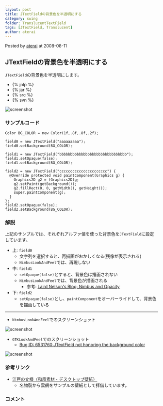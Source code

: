 ```yaml
---
layout: post
title: JTextFieldの背景色を半透明にする
category: swing
folder: TranslucentTextField
tags: [JTextField, Translucent]
author: aterai
---
```


Posted by [aterai](http://terai.xrea.jp/aterai.html) at 2008-08-11

## JTextFieldの背景色を半透明にする
`JTextField`の背景色を半透明にします。

- {% jnlp %}
- {% jar %}
- {% src %}
- {% svn %}

<!-- dummy comment line for breaking list -->

![screenshot](http://lh5.ggpht.com/_9Z4BYR88imo/TQTV03Q10yI/AAAAAAAAAoQ/xH8xmeARg4k/s800/TranslucentTextField.png)

### サンプルコード
<pre class="prettyprint"><code>Color BG_COLOR = new Color(1f,.8f,.8f,.2f);

field0 = new JTextField("aaaaaaaaa");
field0.setBackground(BG_COLOR);

field1 = new JTextField("bbbbbbbbbbbbbbbbbbbbbbbbbbbbbbb");
field1.setOpaque(false);
field1.setBackground(BG_COLOR);

field2 = new JTextField("cccccccccccccccccccccc") {
  @Override protected void paintComponent(Graphics g) {
    Graphics2D g2 = (Graphics2D)g;
    g2.setPaint(getBackground());
    g2.fillRect(0, 0, getWidth(), getHeight());
    super.paintComponent(g);
  }
};
field2.setOpaque(false);
field2.setBackground(BG_COLOR);
</code></pre>

### 解説
上記のサンプルでは、それぞれアルファ値を使った背景色を`JTextField`に設定しています。

- 上: `field0`
    - 文字列を選択すると、再描画がおかしくなる(残像が表示される)
    - `NimbusLookAndFeel`では、再現しない
- 中: `field1`
    - `setOpaque(false)`とすると、背景色は描画されない
    - `NimbusLookAndFeel`では、背景色が描画される
        - 参考: [Laird Nelson's Blog: Nimbus and Opacity](http://weblogs.java.net/blog/ljnelson/archive/2008/07/nimbus_and_opac.html)
- 下: `field2`
    - `setOpaque(false)`とし、`paintComponent`をオーバーライドして、背景色を描画している

<!-- dummy comment line for breaking list -->

- - - -
- `NimbusLookAndFeel`でのスクリーンショット

<!-- dummy comment line for breaking list -->

![screenshot](http://lh5.ggpht.com/_9Z4BYR88imo/TQcFKxPuBpI/AAAAAAAAAqw/1P6cGhtr7FA/s800/TranslucentTextField1.png)

- `GTKLookAndFeel`でのスクリーンショット
    - [Bug ID: 6531760 JTextField not honoring the background color](http://bugs.sun.com/bugdatabase/view_bug.do?bug_id=6531760)

<!-- dummy comment line for breaking list -->

![screenshot](http://lh3.ggpht.com/_9Z4BYR88imo/TQTV55zD1gI/AAAAAAAAAoY/0PCTmGDb2AA/s800/TranslucentTextField2.png)

### 参考リンク
- [江戸の文様（和風素材・デスクトップ壁紙）](http://www.viva-edo.com/komon/edokomon.html)
    - 名物裂から雲鶴をサンプルの壁紙として拝借しています。

<!-- dummy comment line for breaking list -->

### コメント
